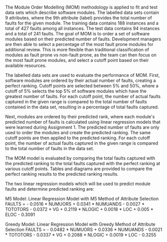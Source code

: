 The Module Order Modelling (MOM) methodology is applied to fit and test data sets which describe software modules. The labelled data sets contain 9 attributes, where the 9th attribute (label) provides the total number of faults for the given module. The training data contains 188 instances and a total of 427 faults among all instances. The test data contains 94 instances and a total of 241 faults. The goal of MOM is to order a set of software modules based on their predicted number of faults. Development managers are then able to select a percentage of the most fault prone modules for additional review. This is more flexible than traditional classification of modules as fault prone vs non-fault prone, as the team can then focus on the most fault prone modules, and select a cutoff point based on their available resources.

The labelled data sets are used to evaluate the performance of MOM. First, software modules are ordered by their actual number of faults, creating a perfect ranking. Cutoff points are selected between 5% and 50%, where a cutoff of 5% selects the top 5% of software modules which have the greatest number of faults. For each cutoff point, the number of actual faults captured in the given range is compared to the total number of faults contained in the data set, resulting in a percentage of total faults captured.

Next, modules are ordered by their predicted rank, where each module's predicted number of faults is calculated using linear regression models that were learned during Assignment 1. The predicted number of faults are only used to order the modules and create the predicted ranking. The same cutoff points are then applied to the predicted ranking. For each cutoff point, the number of actual faults captured in the given range is compared to the total number of faults in the data set. 

The MOM model is evaluated by comparing the total faults captured with the predicted ranking to the total faults captured with the perfect ranking at various cutoff points. Tables and diagrams are provided to compare the perfect ranking results to the predicted ranking results.


The two linear regression models which will be used to predict module faults and determine predicted ranking are:

M5 Model: Linear Regression Model with M5 Method of Attribute Selection
FAULTS = - 0.0516 * NUMUORS + 0.0341 * NUMUANDS - 0.0027 * TOTOTORS - 0.0372 * VG + 0.2119 * NLOGIC + 0.0018 * LOC + 0.005 * ELOC - 0.3091

Greedy Model: Linear Regression Model with Greedy Method of Attribute Selection
FAULTS = - 0.0482 * NUMUORS + 0.0336 * NUMUANDS - 0.0021 * TOTOTORS - 0.0337 * VG + 0.2088 * NLOGIC + 0.0019 * LOC - 0.3255

